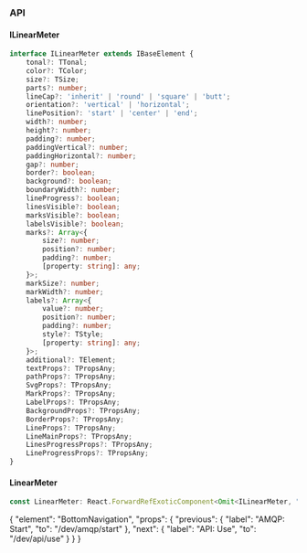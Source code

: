 

### API

#### ILinearMeter

```ts
interface ILinearMeter extends IBaseElement {
    tonal?: TTonal;
    color?: TColor;
    size?: TSize;
    parts?: number;
    lineCap?: 'inherit' | 'round' | 'square' | 'butt';
    orientation?: 'vertical' | 'horizontal';
    linePosition?: 'start' | 'center' | 'end';
    width?: number;
    height?: number;
    padding?: number;
    paddingVertical?: number;
    paddingHorizontal?: number;
    gap?: number;
    border?: boolean;
    background?: boolean;
    boundaryWidth?: number;
    lineProgress?: boolean;
    linesVisible?: boolean;
    marksVisible?: boolean;
    labelsVisible?: boolean;
    marks?: Array<{
        size?: number;
        position?: number;
        padding?: number;
        [property: string]: any;
    }>;
    markSize?: number;
    markWidth?: number;
    labels?: Array<{
        value?: number;
        position?: number;
        padding?: number;
        style?: TStyle;
        [property: string]: any;
    }>;
    additional?: TElement;
    textProps?: TPropsAny;
    pathProps?: TPropsAny;
    SvgProps?: TPropsAny;
    MarkProps?: TPropsAny;
    LabelProps?: TPropsAny;
    BackgroundProps?: TPropsAny;
    BorderProps?: TPropsAny;
    LineProps?: TPropsAny;
    LineMainProps?: TPropsAny;
    LinesProgressProps?: TPropsAny;
    LineProgressProps?: TPropsAny;
}
```

#### LinearMeter

```ts
const LinearMeter: React.ForwardRefExoticComponent<Omit<ILinearMeter, "ref"> & React.RefAttributes<unknown>>;
```


{
  "element": "BottomNavigation",
  "props": {
    "previous": {
      "label": "AMQP: Start",
      "to": "/dev/amqp/start"
    },
    "next": {
      "label": "API: Use",
      "to": "/dev/api/use"
    }
  }
}